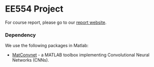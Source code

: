 # EE554 Project 

For course report, please go to our [report website](https://rachelzheng.github.io/EE554_course_project/).

### Dependency

We use the following packages in Matlab:

* [MatConvnet](https://github.com/vlfeat/matconvnet) - a MATLAB toolbox implementing Convolutional Neural Networks (CNNs).
